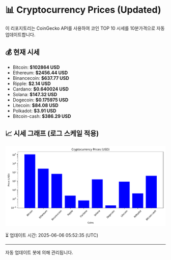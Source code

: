 
# 📊 Cryptocurrency Prices (Updated)

이 리포지토리는 CoinGecko API를 사용하여 코인 TOP 10 시세를 10분가격으로 자동 업데이트합니다.

## 💰 현재 시세
- Bitcoin: **$102864 USD**
- Ethereum: **$2456.44 USD**
- Binancecoin: **$637.77 USD**
- Ripple: **$2.14 USD**
- Cardano: **$0.640024 USD**
- Solana: **$147.32 USD**
- Dogecoin: **$0.175975 USD**
- Litecoin: **$84.08 USD**
- Polkadot: **$3.91 USD**
- Bitcoin-cash: **$386.29 USD**

## 📈 시세 그래프 (로그 스케일 적용)
![Crypto Prices](crypto_prices.png)

⏳ 업데이트 시간: 2025-06-06 05:52:35 (UTC)

---
자동 업데이트 봇에 의해 관리됩니다.
